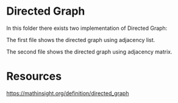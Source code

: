 # Directed Graph
In this folder there exists two implementation of Directed Graph:

The first file shows the directed graph using adjacency list.

The second file shows the directed graph using adjacency matrix.

# Resources
https://mathinsight.org/definition/directed_graph
